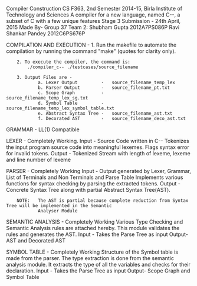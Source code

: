 Compiler Construction CS F363, 2nd Semester 2014-15, Birla Institute of Technology and Sciences
A compiler for a new language, named C--, a subset of C with a few unique features
Stage 3 Submission - 24th April, 2015
Made By-
Group 37 Team 2: 	Shubham Gupta 2012A7PS086P
					Ravi Shankar Pandey 2012C6PS676P

COMPILATION AND EXECUTION - 
		1. Run the makefile to automate the compilation by running the command "make" (quotes for clarity only).

		2. To execute the compiler, the command is:
			./compiler_c-- ./testcases/source_filename
		
		3. Output Files are -
				a. Lexer Output			-	source_filename_temp_lex
				b. Parser Output		-	source_filename_pt.txt
				c. Scope Graph			-	source_filename_temp_lex_sg.txt
				d. Symbol Table 		-	source_filename_temp_lex_symbol_table.txt
				e. Abstract Syntax Tree -	source_filename_ast.txt
				f. Decorated AST 		-	source_filename_deco_ast.txt


GRAMMAR - LL(1) Compatible


LEXER	- 	Completely Working.
			Input - Source Code written in C--
			Tokenizes the input program source code into meaningful lexemes.
			Flags syntax error for invalid tokens.
			Output - Tokenized Stream with length of lexeme, lexeme and line number of lexeme


PARSER	-	Completely Working
			Input - Output generated by Lexer, Grammar, List of Terminals and Non Terminals and Parse Table
			Implements various functions for syntax checking by parsing the extracted tokens.
			Output - Concrete Syntax Tree along with partial Abstract Syntax Tree(AST).

		NOTE:	The AST is partial because complete reduction from Syntax Tree will be implemented in the Semantic
				Analyser Module


SEMANTIC ANALYSIS - Completely Working
				Various Type Checking and Semantic Analysis rules are attached hereby.
				This module validates the rules and generates the AST.
				Input - Takes the Parse Tree as input
				Output- AST and Decorated AST


SYMBOL TABLE - 	Completely Working
				Structure of the Symbol table is made from the parser. The type extraction is done from the semantic analysis module. 
				It extracts the type of all the variables and checks for their declaration.
				Input - Takes the Parse Tree as input
				Output- Scope Graph and Symbol Table

